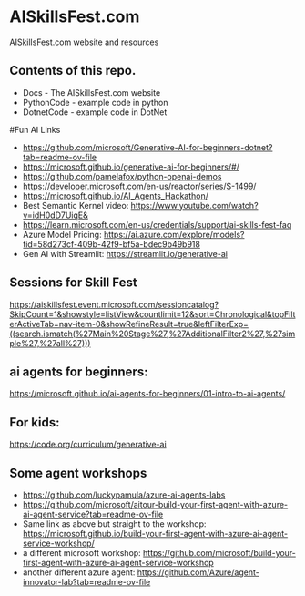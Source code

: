 # AISkillsFest.com
AISkillsFest.com website and resources

## Contents of this repo.
- Docs - The AISkillsFest.com website
- PythonCode - example code in python
- DotnetCode - example code in DotNet

#Fun AI Links
- https://github.com/microsoft/Generative-AI-for-beginners-dotnet?tab=readme-ov-file
- https://microsoft.github.io/generative-ai-for-beginners/#/
- https://github.com/pamelafox/python-openai-demos
- https://developer.microsoft.com/en-us/reactor/series/S-1499/
- https://microsoft.github.io/AI_Agents_Hackathon/
- Best Semantic Kernel video:
https://www.youtube.com/watch?v=idH0dD7UiqE&
- https://learn.microsoft.com/en-us/credentials/support/ai-skills-fest-faq
- Azure Model Pricing: https://ai.azure.com/explore/models?tid=58d273cf-409b-42f9-bf5a-bdec9b49b918
- Gen AI with Streamlit: https://streamlit.io/generative-ai
  
## Sessions for Skill Fest
https://aiskillsfest.event.microsoft.com/sessioncatalog?SkipCount=1&showstyle=listView&countlimit=12&sort=Chronological&topFilterActiveTab=nav-item-0&showRefineResult=true&leftFilterExp=((search.ismatch(%27Main%20Stage%27,%27AdditionalFilter2%27,%27simple%27,%27all%27)))

## ai agents for beginners:
https://microsoft.github.io/ai-agents-for-beginners/01-intro-to-ai-agents/

## For kids:
https://code.org/curriculum/generative-ai

## Some agent workshops
- https://github.com/luckypamula/azure-ai-agents-labs
- https://github.com/microsoft/aitour-build-your-first-agent-with-azure-ai-agent-service?tab=readme-ov-file
- Same link as above but straight to the workshop: https://microsoft.github.io/build-your-first-agent-with-azure-ai-agent-service-workshop/
- a different microsoft workshop: https://github.com/microsoft/build-your-first-agent-with-azure-ai-agent-service-workshop
- another different azure agent: https://github.com/Azure/agent-innovator-lab?tab=readme-ov-file
